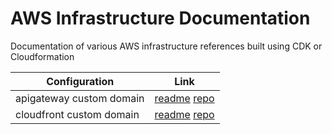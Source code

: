 # AWS Infrastructure Documentation

Documentation of various AWS infrastructure references built using CDK or Cloudformation

| Configuration            | Link                                                                           |
| ------------------------ | ------------------------------------------------------------------------------ |
| apigateway custom domain | [readme](apigateway-custom-domain/README.md) [repo](apigateway-custom-domain/) |
| cloudfront custom domain | [readme](cloudfront-custom-domain/README.md) [repo](cloudfront-custom-domain/) |
